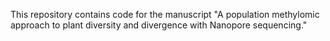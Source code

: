 This repository contains code for the manuscript "A population methylomic approach to plant diversity and divergence with Nanopore sequencing."
